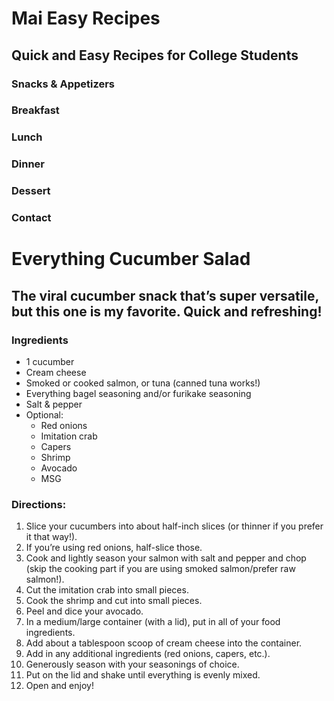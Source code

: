 # Mai Easy Recipes
## Quick and Easy Recipes for College Students

### Snacks & Appetizers
### Breakfast
### Lunch
### Dinner
### Dessert
### Contact

# Everything Cucumber Salad
## The viral cucumber snack that’s super versatile, but this one is my favorite. Quick and refreshing!

### Ingredients
- 1 cucumber
- Cream cheese
- Smoked or cooked salmon, or tuna (canned tuna works!)
- Everything bagel seasoning and/or furikake seasoning
- Salt & pepper
- Optional:
    - Red onions
    - Imitation crab
    - Capers
    - Shrimp
    - Avocado
    - MSG

### Directions:
1. Slice your cucumbers into about half-inch slices (or thinner if you prefer it that way!).
2. If you’re using red onions, half-slice those.
3. Cook and lightly season your salmon with salt and pepper and chop (skip the cooking part if you are using smoked salmon/prefer raw salmon!).
4. Cut the imitation crab into small pieces.
5. Cook the shrimp and cut into small pieces.
6. Peel and dice your avocado.
7. In a medium/large container (with a lid), put in all of your food ingredients.
8. Add about a tablespoon scoop of cream cheese into the container.
9. Add in any additional ingredients (red onions, capers, etc.).
10. Generously season with your seasonings of choice.
11. Put on the lid and shake until everything is evenly mixed.
12. Open and enjoy!